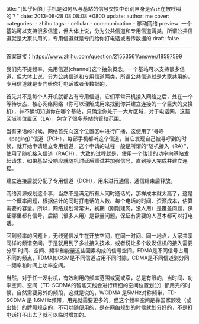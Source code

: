 title: "[知乎回答] 手机是如何从与基站的信号交换中识别自身是否正在被呼叫的？"
date: 2013-08-28 08:08:08 +0800
update:
author: me
cover:
categories:
    - zhihu
tags:
    - cellular
    - communication
    - 移动网络
preview: 一个基站可以支持很多信道，但大体上说，分为公共信道和专用信道两类，所谓公共信道就是大家共用的，专用信道就是专门给你打电话或者传数据的
draft: false

---

答案链接：https://www.zhihu.com/question/21553561/answer/18597599

我们先不提频率，先用信道(channel)这个抽象概念。一个基站可以支持很多信道，但大体上说，分为公共信道和专用信道两类，所谓公共信道就是大家共用的，专用信道就是专门给你打电话或者传数据的。

首先并不是每个人开机就都占有专用信道，它们平常开机接入网络之后，处在一个等待状态，核心网络网络（你可以理解成用来找到你并建立连接的一个巨大的交换机），并不确切知道你在哪个基站，只确定你处于一大片区域，对于电话网，这篇区域叫位置区（LA），包含了很多基站的管辖范围。

当有来话的时候，网络首先向这个位置区中进行广播，这使用了“寻呼（paging）”信道（PCH），每部手机都听这个信道，当它发现自己被寻呼到的时候，就开始申请建立专用信道，这个申请的过程一般是所谓的“随机接入（RA）”，使用了随机接入信道（RACH），大致的过程就是，使用一个估计的功率向基站发起请求，如果基站没响应就随机时延后重试并加强信号，直到接入完成并建立连接。

建立连接后就分配了专用信道（DCH），用来进行通信，通信结束后释放。

网络资源规划这个事，当然不是满足所有人同时通话的，那样成本就太高了，这是一个概率问题，根据估计的同时打电话的人数、每个电话的时间、资源成本，估算需要的容量。所以，网络规划常常讲，初期（刚刚建网，没人用）是覆盖问题，保证哪里都有信号，后期（很多人用）是容量问题，保证有需要的人基本都可以打电话。

回到频率的问题上，无线通信发生在开放空间，在同一时间、同一地点，大家共享同样的频谱空间。于是就用到了多址接入技术，或者说让多个收发信机的接入需要分享 时间、空间、频率和能量这些因素构成的信号空间。FDMA是不同信号占用不同的频点，TDMA如GSM是不同信道占用不同时隙，CDMA是不同信道划分同一频率和时间上功率空间。

当然，对于任一发射机，有效利用的频率范围或宽或窄，总是有限的，当时间、功率空间、空间（TD-SCDMA的智能天线会进行精细的空间位置划分）都用完的时候，自然需要另外的频段，这就是说的，WCDMA 是5MHz对称频带，TD-SCDMA 是 1.6MHz频带，用完就需要更多的，但这个频率空间是靠国家颁发（或出售）的牌照规定的，不可以随便用的，是在网络规划的时候就划分好的，不是打电话打不出去了就可以临时增加的。
